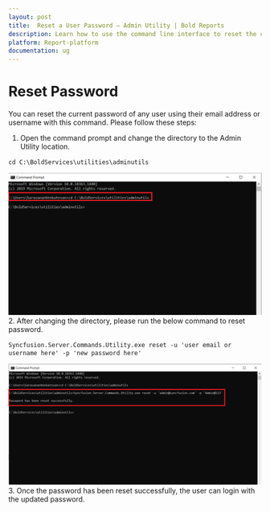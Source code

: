 ```yaml
---
layout: post
title:  Reset a User Password – Admin Utility | Bold Reports
description: Learn how to use the command line interface to reset the current password of any user in Bold Reports Enterprise using their email address or user name.
platform: Report-platform
documentation: ug
---
```


# Reset Password

You can reset the current password of any user using their email address or username with this command. Please follow these steps:

1. Open the command prompt and change the directory to the Admin Utility location.
~~~
cd C:\BoldServices\utilities\adminutils
~~~
![command](/static/assets/on-premise/images/tenant-management/admin-utility/cmdforutils-1.png)
2. After changing the directory, please run the below command to reset password.
~~~
Syncfusion.Server.Commands.Utility.exe reset -u 'user email or username here' -p 'new password here'
~~~
![reset-command](/static/assets/on-premise/images/tenant-management/admin-utility/resetcmd-1.png)
3. Once the password has been reset successfully, the user can login with the updated password.
